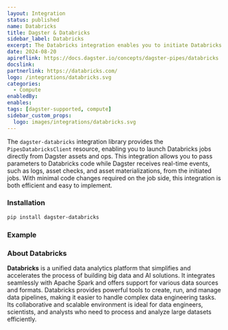 ```yaml
---
layout: Integration
status: published
name: Databricks
title: Dagster & Databricks
sidebar_label: Databricks
excerpt: The Databricks integration enables you to initiate Databricks jobs directly from Dagster, seamlessly pass parameters to your code, and stream logs and structured messages back into Dagster.
date: 2024-08-20
apireflink: https://docs.dagster.io/concepts/dagster-pipes/databricks
docslink:
partnerlink: https://databricks.com/
logo: /integrations/databricks.svg
categories:
  - Compute
enabledBy:
enables:
tags: [dagster-supported, compute]
sidebar_custom_props: 
  logo: images/integrations/databricks.svg
---
```


The `dagster-databricks` integration library provides the `PipesDatabricksClient` resource, enabling you to launch Databricks jobs directly from Dagster assets and ops. This integration allows you to pass parameters to Databricks code while Dagster receives real-time events, such as logs, asset checks, and asset materializations, from the initiated jobs. With minimal code changes required on the job side, this integration is both efficient and easy to implement.

### Installation

```bash
pip install dagster-databricks
```

### Example

<CodeExample filePath="integrations/databricks/dagster_code.py" language="python" />

<CodeExample filePath="integrations/databricks/databricks_code.py" language="python" />

### About Databricks

**Databricks** is a unified data analytics platform that simplifies and accelerates the process of building big data and AI solutions. It integrates seamlessly with Apache Spark and offers support for various data sources and formats. Databricks provides powerful tools to create, run, and manage data pipelines, making it easier to handle complex data engineering tasks. Its collaborative and scalable environment is ideal for data engineers, scientists, and analysts who need to process and analyze large datasets efficiently.
